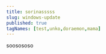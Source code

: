```yaml
---
title: sorinasssss
slug: windows-update
published: true
tagNames: [test,unko,doraemon,mama]
---
```

soosososo